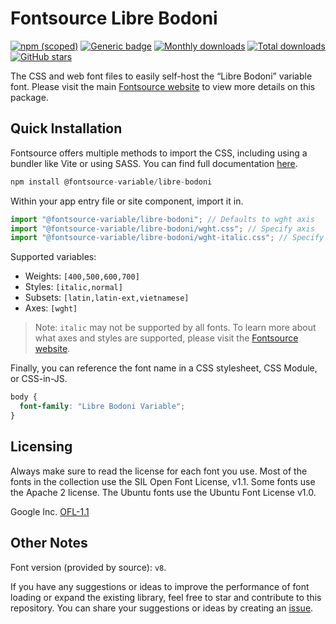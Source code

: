 # Fontsource Libre Bodoni

[![npm (scoped)](https://img.shields.io/npm/v/@fontsource-variable/libre-bodoni?color=brightgreen)](https://www.npmjs.com/package/@fontsource-variable/libre-bodoni) [![Generic badge](https://img.shields.io/badge/fontsource-passing-brightgreen)](https://github.com/fontsource/fontsource) [![Monthly downloads](https://badgen.net/npm/dm/@fontsource-variable/libre-bodoni)](https://github.com/fontsource/fontsource) [![Total downloads](https://badgen.net/npm/dt/@fontsource-variable/libre-bodoni)](https://github.com/fontsource/fontsource) [![GitHub stars](https://img.shields.io/github/stars/fontsource/fontsource.svg?style=social&label=Star)](https://github.com/fontsource/fontsource/stargazers)

The CSS and web font files to easily self-host the “Libre Bodoni” variable font. Please visit the main [Fontsource website](https://fontsource.org/fonts/libre-bodoni) to view more details on this package.

## Quick Installation

Fontsource offers multiple methods to import the CSS, including using a bundler like Vite or using SASS. You can find full documentation [here](https://fontsource.org/docs/getting-started/introduction).

```javascript
npm install @fontsource-variable/libre-bodoni
```

Within your app entry file or site component, import it in.

```javascript
import "@fontsource-variable/libre-bodoni"; // Defaults to wght axis
import "@fontsource-variable/libre-bodoni/wght.css"; // Specify axis
import "@fontsource-variable/libre-bodoni/wght-italic.css"; // Specify axis and style
```

Supported variables:
- Weights: `[400,500,600,700]`
- Styles: `[italic,normal]`
- Subsets: `[latin,latin-ext,vietnamese]`
- Axes: `[wght]`

> Note: `italic` may not be supported by all fonts. To learn more about what axes and styles are supported, please visit the [Fontsource website](https://fontsource.org/fonts/libre-bodoni).

Finally, you can reference the font name in a CSS stylesheet, CSS Module, or CSS-in-JS.

```css
body {
  font-family: "Libre Bodoni Variable";
}
```

## Licensing
Always make sure to read the license for each font you use. Most of the fonts in the collection use the SIL Open Font License, v1.1. Some fonts use the Apache 2 license. The Ubuntu fonts use the Ubuntu Font License v1.0.

Google Inc.
[OFL-1.1](http://scripts.sil.org/OFL)

## Other Notes
Font version (provided by source): `v8`.

If you have any suggestions or ideas to improve the performance of font loading or expand the existing library, feel free to star and contribute to this repository. You can share your suggestions or ideas by creating an [issue](https://github.com/fontsource/fontsource/issues).